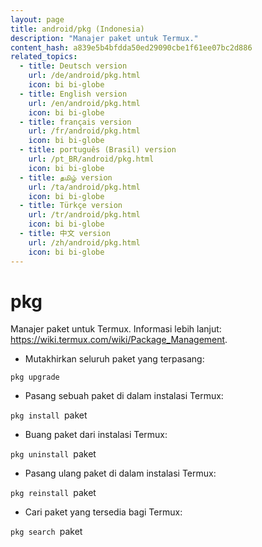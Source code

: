 ```yaml
---
layout: page
title: android/pkg (Indonesia)
description: "Manajer paket untuk Termux."
content_hash: a839e5b4bfdda50ed29090cbe1f61ee07bc2d886
related_topics:
  - title: Deutsch version
    url: /de/android/pkg.html
    icon: bi bi-globe
  - title: English version
    url: /en/android/pkg.html
    icon: bi bi-globe
  - title: français version
    url: /fr/android/pkg.html
    icon: bi bi-globe
  - title: português (Brasil) version
    url: /pt_BR/android/pkg.html
    icon: bi bi-globe
  - title: தமிழ் version
    url: /ta/android/pkg.html
    icon: bi bi-globe
  - title: Türkçe version
    url: /tr/android/pkg.html
    icon: bi bi-globe
  - title: 中文 version
    url: /zh/android/pkg.html
    icon: bi bi-globe
---
```

# pkg

Manajer paket untuk Termux.
Informasi lebih lanjut: <https://wiki.termux.com/wiki/Package_Management>.

- Mutakhirkan seluruh paket yang terpasang:

`pkg upgrade`

- Pasang sebuah paket di dalam instalasi Termux:

`pkg install `<span class="tldr-var badge badge-pill bg-dark-lm bg-white-dm text-white-lm text-dark-dm font-weight-bold">paket</span>

- Buang paket dari instalasi Termux:

`pkg uninstall `<span class="tldr-var badge badge-pill bg-dark-lm bg-white-dm text-white-lm text-dark-dm font-weight-bold">paket</span>

- Pasang ulang paket di dalam instalasi Termux:

`pkg reinstall `<span class="tldr-var badge badge-pill bg-dark-lm bg-white-dm text-white-lm text-dark-dm font-weight-bold">paket</span>

- Cari paket yang tersedia bagi Termux:

`pkg search `<span class="tldr-var badge badge-pill bg-dark-lm bg-white-dm text-white-lm text-dark-dm font-weight-bold">paket</span>
